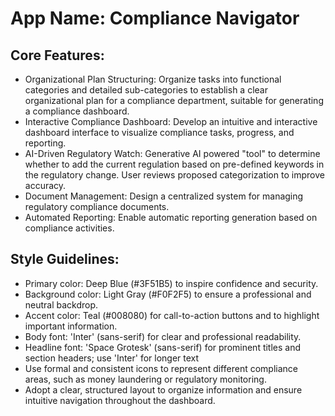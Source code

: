 # **App Name**: Compliance Navigator

## Core Features:

- Organizational Plan Structuring: Organize tasks into functional categories and detailed sub-categories to establish a clear organizational plan for a compliance department, suitable for generating a compliance dashboard.
- Interactive Compliance Dashboard: Develop an intuitive and interactive dashboard interface to visualize compliance tasks, progress, and reporting.
- AI-Driven Regulatory Watch: Generative AI powered "tool" to determine whether to add the current regulation based on pre-defined keywords in the regulatory change. User reviews proposed categorization to improve accuracy.
- Document Management: Design a centralized system for managing regulatory compliance documents.
- Automated Reporting: Enable automatic reporting generation based on compliance activities.

## Style Guidelines:

- Primary color: Deep Blue (#3F51B5) to inspire confidence and security.
- Background color: Light Gray (#F0F2F5) to ensure a professional and neutral backdrop.
- Accent color: Teal (#008080) for call-to-action buttons and to highlight important information.
- Body font: 'Inter' (sans-serif) for clear and professional readability.
- Headline font: 'Space Grotesk' (sans-serif) for prominent titles and section headers; use 'Inter' for longer text
- Use formal and consistent icons to represent different compliance areas, such as money laundering or regulatory monitoring.
- Adopt a clear, structured layout to organize information and ensure intuitive navigation throughout the dashboard.